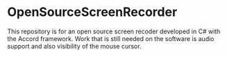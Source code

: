 # OpenSourceScreenRecorder
This repository is for an open source screen recoder developed in C# with the Accord framework. Work that is still needed on the software is audio support and also visibility of the mouse cursor. 
